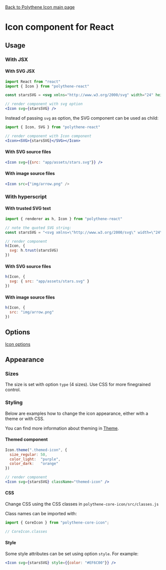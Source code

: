 [Back to Polythene Icon main page](Icon.md)

# Icon component for React



## Usage

### With JSX

#### With SVG JSX

~~~jsx
import React from "react"
import { Icon } from "polythene-react"

const starsSVG = <svg xmlns="http://www.w3.org/2000/svg" width="24" height="24" viewBox="0 0 24 24"><path d="M11.99 2C6.47 2 2 6.48 2 12s4.47 10 9.99 10C17.52 22 22 17.52 22 12S17.52 2 11.99 2zm4.24 16L12 15.45 7.77 18l1.12-4.81-3.73-3.23 4.92-.42L12 5l1.92 4.53 4.92.42-3.73 3.23L16.23 18z"/></svg>

// render component with svg option
<Icon svg={starsSVG} />
~~~

Instead of passing `svg` as option, the SVG component can be used as child:

~~~jsx
import { Icon, SVG } from "polythene-react"

// render component with Icon component
<Icon><SVG>{starsSVG}</SVG></Icon>
~~~


#### With SVG source files

~~~jsx
<Icon svg={{src: "app/assets/stars.svg"}} />
~~~

#### With image source files

~~~jsx
<Icon src={"img/arrow.png" />
~~~


### With hyperscript

#### With trusted SVG text

~~~javascript
import { renderer as h, Icon } from "polythene-react"

// note the quoted SVG string:
const starsSVG = "<svg xmlns=\"http://www.w3.org/2000/svg\" width=\"24\" height=\"24\" viewBox=\"0 0 24 24\"><path d=\"M11.99 2C6.47 2 2 6.48 2 12s4.47 10 9.99 10C17.52 22 22 17.52 22 12S17.52 2 11.99 2zm4.24 16L12 15.45 7.77 18l1.12-4.81-3.73-3.23 4.92-.42L12 5l1.92 4.53 4.92.42-3.73 3.23L16.23 18z\"/></svg>"

// render component
h(Icon, {
  svg: h.trust(starsSVG)
})
~~~

#### With SVG source files

~~~javascript
h(Icon, {
  svg: { src: "app/assets/stars.svg" }
})
~~~

#### With image source files

~~~javascript
h(Icon, {
  src: "img/arrow.png"
})
~~~



## Options

[Icon options](Icon.md)



## Appearance

### Sizes

The size is set with option `type` (4 sizes). Use CSS for more finegrained control.


### Styling

Below are examples how to change the icon appearance, either with a theme or with CSS.

You can find more information about theming in [Theme](Theme.md).

#### Themed component

~~~jsx
Icon.theme(".themed-icon", {
  size_regular: 50,
  color_light:  "purple",
  color_dark:   "orange"
})

// render component
<Icon svg={starsSVG} className="themed-icon" />
~~~

#### CSS

Change CSS using the CSS classes in `polythene-core-icon/src/classes.js`

Class names can be imported with:

~~~javascript
import { CoreIcon } from "polythene-core-icon";

// CoreIcon.classes
~~~

#### Style

Some style attributes can be set using option `style`. For example:

~~~jsx
<Icon svg={starsSVG} style={{color: "#EF6C00"}} />
~~~
